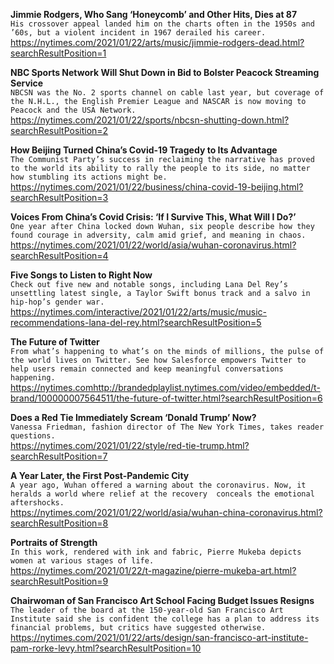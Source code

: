 **Jimmie Rodgers, Who Sang ‘Honeycomb’ and Other Hits, Dies at 87**\
`His crossover appeal landed him on the charts often in the 1950s and ’60s, but a violent incident in 1967 derailed his career.`\
https://nytimes.com/2021/01/22/arts/music/jimmie-rodgers-dead.html?searchResultPosition=1

**NBC Sports Network Will Shut Down in Bid to Bolster Peacock Streaming Service**\
`NBCSN was the No. 2 sports channel on cable last year, but coverage of the N.H.L., the English Premier League and NASCAR is now moving to Peacock and the USA Network.`\
https://nytimes.com/2021/01/22/sports/nbcsn-shutting-down.html?searchResultPosition=2

**How Beijing Turned China’s Covid-19 Tragedy to Its Advantage**\
`The Communist Party’s success in reclaiming the narrative has proved to the world its ability to rally the people to its side, no matter how stumbling its actions might be.`\
https://nytimes.com/2021/01/22/business/china-covid-19-beijing.html?searchResultPosition=3

**Voices From China’s Covid Crisis: ‘If I Survive This, What Will I Do?’**\
`One year after China locked down Wuhan, six people describe how they found courage in adversity, calm amid grief, and meaning in chaos.`\
https://nytimes.com/2021/01/22/world/asia/wuhan-coronavirus.html?searchResultPosition=4

**Five Songs to Listen to Right Now**\
`Check out five new and notable songs, including Lana Del Rey’s unsettling latest single, a Taylor Swift bonus track and a salvo in hip-hop’s gender war.`\
https://nytimes.com/interactive/2021/01/22/arts/music/music-recommendations-lana-del-rey.html?searchResultPosition=5

**The Future of Twitter**\
`From what’s happening to what’s on the minds of millions, the pulse of the world lives on Twitter. See how Salesforce empowers Twitter to help users remain connected and keep meaningful conversations happening.`\
https://nytimes.comhttp://brandedplaylist.nytimes.com/video/embedded/t-brand/100000007564511/the-future-of-twitter.html?searchResultPosition=6

**Does a Red Tie Immediately Scream ‘Donald Trump’ Now?**\
`Vanessa Friedman, fashion director of The New York Times, takes reader questions.`\
https://nytimes.com/2021/01/22/style/red-tie-trump.html?searchResultPosition=7

**A Year Later, the First Post-Pandemic City**\
`A year ago, Wuhan offered a warning about the coronavirus. Now, it heralds a world where relief at the recovery  conceals the emotional aftershocks.`\
https://nytimes.com/2021/01/22/world/asia/wuhan-china-coronavirus.html?searchResultPosition=8

**Portraits of Strength**\
`In this work, rendered with ink and fabric, Pierre Mukeba depicts women at various stages of life.`\
https://nytimes.com/2021/01/22/t-magazine/pierre-mukeba-art.html?searchResultPosition=9

**Chairwoman of San Francisco Art School Facing Budget Issues Resigns**\
`The leader of the board at the 150-year-old San Francisco Art Institute said she is confident the college has a plan to address its financial problems, but critics have suggested otherwise.`\
https://nytimes.com/2021/01/22/arts/design/san-francisco-art-institute-pam-rorke-levy.html?searchResultPosition=10

